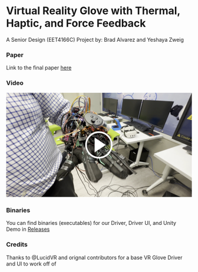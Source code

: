 # Virtual Reality Glove with Thermal, Haptic, and Force Feedback
A Senior Design (EET4166C) Project by: Brad Alvarez and Yeshaya Zweig

### Paper
Link to the final paper [here](https://github.com/bradstv/vr-gloves/blob/main/assets/VR%20Glove%20Paper%20-%20Senior%20Design%20-%20Brad%20and%20Yeshaya.pdf)

### Video
[![IMAGE ALT TEXT HERE](https://raw.githubusercontent.com/bradstv/vr-gloves/main/assets/video-thumbnail.jpg)]([https://www.youtube.com/watch?v=__TTQ2mKOUs](https://www.youtube.com/watch?v=__TTQ2mKOUs))

### Binaries 
You can find binaries (executables) for our Driver, Driver UI, and Unity Demo in [Releases](https://github.com/bradstv/vr-gloves/releases)

### Credits
Thanks to @LucidVR and orignal contributors for a base VR Glove Driver and UI to work off of
